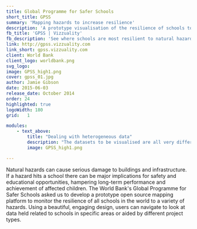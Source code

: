 ```yaml
---
title: Global Programme for Safer Schools
short_title: GPSS
summary: 'Mapping hazards to increase resilience'
description: 'A prototype visualisation of the resilience of schools to natural hazards, working with the World Bank'
fb_title: 'GPSS | Vizzuality'
fb_description: 'See where schools are most resilient to natural hazards'
link: http://gpss.vizzuality.com
link_short: gpss.vizzuality.com
client: World Bank
client_logo: worldbank.png
svg_logo:
image: GPSS_high1.png
cover: gpss_01.jpg
author: Jamie Gibson
date: 2015-06-03
release_date: October 2014
order: 24
highlighted: true
logoWidth: 180
grid:   1

modules:
    - text_above:
        title: "Dealing with heterogeneous data"
        description: "The datasets to be visualised are all very different, in terms of type and quality, and come from a number of different national and international sources. We built a flexible back end that was able to deal with this variety and serve accurate geospatial data to the front end. In the future we hope to add layers with other hazards at the global and local level and analysis capabilities; the flexibility built into the back end makes this task much easier."
        image: GPSS_high1.png

---
```


Natural hazards can cause serious damage to buildings and infrastructure. If a hazard hits a school there can be major implications for safety and educational opportunities, hampering long-term performance and achievement of affected children. The World Bank's Global Programme for Safer Schools asked us to develop a prototype open source mapping platform to monitor the resilience of all schools in the world to a variety of hazards. Using a beautiful, engaging design, users can navigate to look at data held related to schools in specific areas or aided by different project types.
